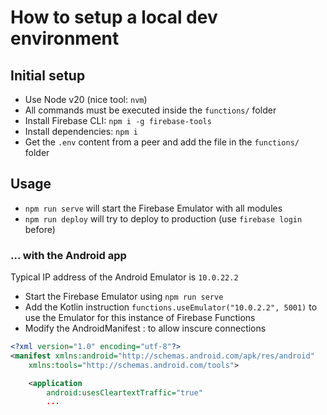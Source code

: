 # How to setup a local dev environment

## Initial setup

- Use Node v20 (nice tool: `nvm`)
- All commands must be executed inside the `functions/` folder
- Install Firebase CLI: `npm i -g firebase-tools`
- Install dependencies: `npm i`
- Get the `.env` content from a peer and add the file in the `functions/` folder

## Usage

- `npm run serve` will start the Firebase Emulator with all modules
- `npm run deploy` will try to deploy to production (use `firebase login` before)

### ... with the Android app

Typical IP address of the Android Emulator is `10.0.22.2`

- Start the Firebase Emulator using `npm run serve`
- Add the Kotlin instruction `functions.useEmulator("10.0.2.2", 5001)` to use the Emulator for this instance of Firebase Functions
- Modify the AndroidManifest : to allow inscure connections
```xml
<?xml version="1.0" encoding="utf-8"?>
<manifest xmlns:android="http://schemas.android.com/apk/res/android"
    xmlns:tools="http://schemas.android.com/tools">

    <application
        android:usesCleartextTraffic="true"
        ...
```